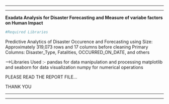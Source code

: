 -----------------------------------------------------------------------------------
-----------------------------------------------------------------------------------
**Exadata Analysis for Disaster Forecasting and Measure of variabe factors on Human Impact**


```bash
#Required Libraries

```

Predictive Analytics of Disaster Occurence and Forecasting using
Size: Approximately 319,073 rows and 17 columns before cleaning
Primary Columns: Disaster_Type, Fatalities, OCCURRED_ON_DATE, and others

-->Libraries Used :-
pandas for data manipulation and processing
matplotlib and seaborn for data visualization
numpy for numerical operations

PLEASE READ THE REPORT FILE...

THANK YOU

------------------------------------------------------------------------------------
------------------------------------------------------------------------------------
